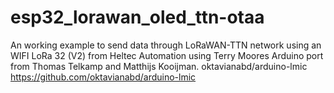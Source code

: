 # esp32_lorawan_oled_ttn-otaa
An working example to send data through LoRaWAN-TTN network using an WIFI LoRa 32 (V2) from Heltec Automation using Terry Moores Arduino port from Thomas Telkamp and Matthijs Kooijman. oktavianabd/arduino-lmic https://github.com/oktavianabd/arduino-lmic

